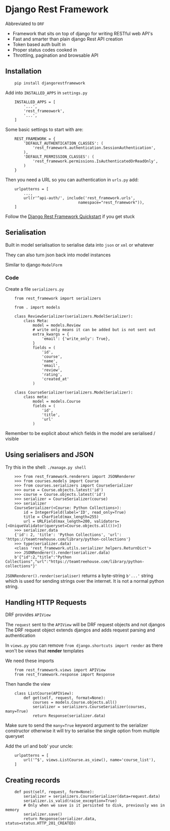 # Django Rest Framework

Abbreviated to `DRF`

* Framework that sits on top of django for writing RESTful web API's
* Fast and smarter than plain django Rest API creation
* Token based auth built in
* Proper status codes cooked in
* Throttling, pagination and browsable API

## Installation

        pip install djangorestframework

Add into `INSTALLED_APPS` in `settings.py`

        INSTALLED_APPS = [
            '...',
            'rest_frameowork',
            '...',
        ]

Some basic settings to start with are:

        REST_FRAMEWORK = {
            'DEFAULT_AUTHENTICATION_CLASSES': (
                'rest_framework.authentication.SessionAuthentication',
            ),
            'DEFAULT_PERMISSION_CLASSES': (
                'rest_framework.permissions.IsAuthenticatedOrReadOnly',
            )
        }

Then you need a URL so you can authentication in `urls.py` add:

        urlpatterns = [
            ...,
            url(r'^api-auth/', include('rest_framework.urls', 
                                    namespace="rest_framework")),
        ]

Follow the [Django Rest Framework Quickstart](http://www.django-rest-framework.org/) if you get stuck

## Serialisation

Built in model serialisation to serialise data into `json` or `xml` or whatever

They can also turn json back into model instances

Similar to django `ModelForm`

### Code

Create a file `serializers.py`

        from rest_framework import serializers

        from . import models

        class ReviewSerializer(serializers.ModelSerializer):
            class Meta:
                model = models.Review
                # write only means it can be added but is not sent out
                extra_kwargs = {
                    'email': {'write_only': True},
                }
                fields = (
                    'id',
                    'course',
                    'name',
                    'email',
                    'review',
                    'rating',
                    'created_at'
                )

        class CourseSerializer(serializers.ModelSerializer):
            class meta:
                model = models.Course
                fields = (
                    'id',
                    'title',
                    'url'
                )

Remember to be explicit about which fields in the model are serialised / visible

## Using serialisers and JSON

Try this in the shell: `./manage.py shell`

        >>> from rest_framework.renderers import JSONRenderer
        >>> from courses.models import Course
        >>> from courses.serializers import CourseSerializer
        >>> ourse = Course.objects.latest('id')
        >>> course = Course.objects.latest('id')
        >>> serializer = CourseSerializer(course)
        >>> serializer
        CourseSerializer(<Course: Python Collections>):
            id = IntegerField(label='ID', read_only=True)
            title = CharField(max_length=255)
            url = URLField(max_length=200, validators=[<UniqueValidator(queryset=Course.objects.all())>])
        >>> serializer.data
        {'id': 2, 'title': 'Python Collections', 'url': 'https://teamtreehouse.com/library/python-collections'}
        >>> type(serializer.data)
        <class 'rest_framework.utils.serializer_helpers.ReturnDict'>
        >>> JSONRenderer().render(serializer.data)
        b'{"id":2,"title":"Python Collections","url":"https://teamtreehouse.com/library/python-collections"}'

`JSONRenderer().render(serialiser)` returns a byte-string `b'...'` string which is used for sending strings over the internet. It is not a normal python string.

## Handling HTTP Requests

DRF provides `APIView`

The `request` sent to the `APIView` will be DRF request objects and not djangos
The DRF request object extends djangos and adds request parsing and authentication

In `views.py` you can remove `from django.shortcuts import render` as there won't be views that **render** templates

We need these imports

        from rest_framework.views import APIView
        from rest_framework.response import Response

Then handle the view

        class ListCourse(APIView):
            def get(self, request, format=None):
                courses = models.Course.objects.all()
                serializer = serializers.CourseSerializer(courses, many=True)
                return Response(serializer.data)

Make sure to send the `many=True` keyword argument to the serializer constructor otherwise it will try to serialise the single option from multiple queryset

Add the url and bob' your uncle:

        urlpatterns = [
            url('^$', views.ListCourse.as_view(), name='course_list'),
        ]

## Creating records

        def post(self, request, form=None):
            serializer = serializers.CourseSerializer(data=request.data)
            serializer.is_valid(raise_exception=True)
            # Only when we save is it persisted to disk, previously was in memory
            serializer.save()
            return Response(serializer.data, status=status.HTTP_201_CREATED)